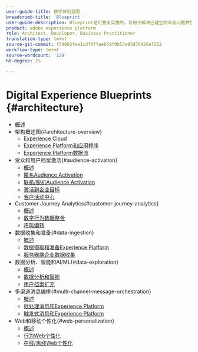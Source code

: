 ```yaml
---
user-guide-title: 数字体验蓝图
breadcrumb-title: 'Blueprint '
user-guide-description: Blueprint是可重复实施的，可用于解决已建立的业务问题并包含体系结构图、技术注意事项和相关文档链接。
product: adobe experience platform
role: Architect, Developer, Business Practitioner
translation-type: tm+mt
source-git-commit: f5d8b3fea11df0ffaeb59f0b53e93d76426ef252
workflow-type: tm+mt
source-wordcount: '120'
ht-degree: 2%

---
```


# Digital Experience Blueprints {#architecture}

+ [概述](/help/blueprints/overview.md)
+ 架构概述图{#architecture-overview}
   + [Experience Cloud](/help/blueprints/experience-platform/experience-cloud.md)
   + [Experience Platform和应用程序](/help/blueprints/experience-platform/platform-applications.md)
   + [Experience Platform数据流](/help/blueprints/experience-platform/platform-data-flow.md)
+ 受众和用户档案激活{#audience-activation}
   + [概述](/help/blueprints/audience-activation/overview.md)
   + [匿名Audience Activation](/help/blueprints/audience-activation/anonymous.md)
   + [联机/脱机Audience Activation](/help/blueprints/audience-activation/online-offline.md)
   + [激活到企业目标](/help/blueprints/audience-activation/enterprise-destinations.md)
   + [客户活动中心](/help/blueprints/audience-activation/customer-activity.md)
+ Customer Journey Analytics{#customer-journey-analytics}
   + [概述](/help/blueprints/customer-journey-analytics/overview.md)
   + [数字行为数据整合](/help/blueprints/customer-journey-analytics/digital-behavioral-data-consolidation.md)
   + [呼叫偏转](/help/blueprints/customer-journey-analytics/call-deflect.md)
+ 数据收集和准备{#data-ingestion}
   + [概述](/help/blueprints/data-ingestion/overview.md)
   + [数据摄取和准备Experience Platform](/help/blueprints/data-ingestion/ingestion.md)
   + [服务器端企业数据收集](/help/blueprints/data-ingestion/server-side-collection.md)
+ 数据分析、智能和AI/ML{#data-exploration}
   + [概述](/help/blueprints/data-insights/overview.md)
   + [数据分析和智能](/help/blueprints/data-insights/analysis.md)
   + [用户档案扩充](/help/blueprints/data-insights/data-science.md)
+ 多渠道消息编排{#multi-channel-message-orchestration}
   + [概述](/help/blueprints/multi-channel-message-orchestration/overview.md)
   + [批处理消息和Experience Platform](/help/blueprints/multi-channel-message-orchestration/batch-messaging.md)
   + [触发式消息和Experience Platform](/help/blueprints/multi-channel-message-orchestration/triggered-messaging.md)
+ Web和移动个性化{#web-personalization}
   + [概述](/help/blueprints/web-personalization/overview.md)
   + [行为Web个性化](/help/blueprints/web-personalization/behavioral.md)
   + [在线/离线Web个性化](/help/blueprints/web-personalization/online-offline.md)

